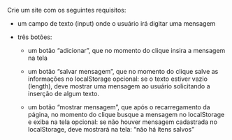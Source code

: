 Crie um site com os seguintes requisitos:

- um campo de texto (input) onde o usuário irá digitar uma mensagem

- três botões:
  - um botão “adicionar”, que no momento do clique insira a mensagem na tela

  - um botão “salvar mensagem”, que no momento do clique salve as informações no localStorage
opcional: se o texto estiver vazio (length), deve mostrar uma mensagem ao usuário solicitando a inserção de algum texto.

  - um botão “mostrar mensagem”, que após o recarregamento da página, no momento do clique busque a mensagem no localStorage e exiba na tela
opcional: se não houver mensagem cadastrada no localStorage, deve mostrará na tela: “não há ítens salvos”
